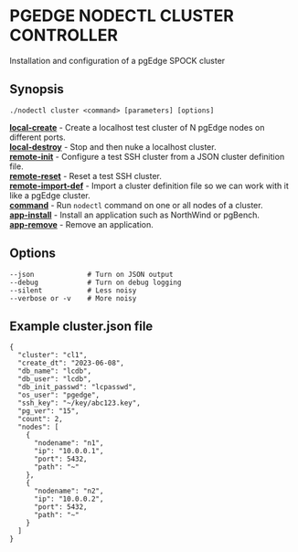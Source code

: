 # PGEDGE NODECTL CLUSTER CONTROLLER
Installation and configuration of a pgEdge SPOCK cluster

## Synopsis
    ./nodectl cluster <command> [parameters] [options]   

[**local-create**](doc/cluster-local-create.md)   - Create a localhost test cluster of N pgEdge nodes on different ports.<br>
[**local-destroy**](doc/cluster-local-destroy.md) - Stop and then nuke a localhost cluster.<br>
[**remote-init**](doc/cluster-remote-init.md)     - Configure a test SSH cluster from a JSON cluster definition file.<br>
[**remote-reset**](doc/cluster-remote-reset.md)   - Reset a test SSH cluster.<br>
[**remote-import-def**](doc/cluster-remote-import-def.md)  - Import a cluster definition file so we can work with it like a pgEdge cluster.<br>
[**command**](doc/cluster-command.md)             - Run `nodectl` command on one or all nodes of a cluster.<br>
[**app-install**](doc/cluster-app-install.md)     - Install an application such as NorthWind or pgBench.<br>
[**app-remove**](doc/cluster-app-remove.md)       - Remove an application.<br>

## Options
    --json             # Turn on JSON output
    --debug            # Turn on debug logging
    --silent           # Less noisy
    --verbose or -v    # More noisy

## Example cluster.json file
```
{
  "cluster": "cl1",
  "create_dt": "2023-06-08",
  "db_name": "lcdb",
  "db_user": "lcdb",
  "db_init_passwd": "lcpasswd",
  "os_user": "pgedge",
  "ssh_key": "~/key/abc123.key",
  "pg_ver": "15",
  "count": 2,
  "nodes": [
    {
      "nodename": "n1",
      "ip": "10.0.0.1",
      "port": 5432,
      "path": "~"
    },
    {
      "nodename": "n2",
      "ip": "10.0.0.2",
      "port": 5432,
      "path": "~"
    }
  ]
}
```
